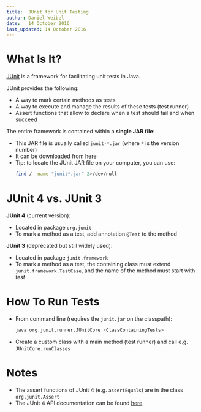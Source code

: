 ```yaml
---
title:  JUnit for Unit Testing
author: Daniel Weibel
date:   14 October 2016
last_updated: 14 October 2016
---
```


# What Is It?

[JUnit](http://junit.org/junit4/) is a framework for facilitating unit tests in Java.

JUnit provides the following:

- A way to mark certain methods as tests
- A way to execute and manage the results of these tests (test runner)
- Assert functions that allow to declare when a test should fail and when succeed


The entire framework is contained within a **single JAR file**:

- This JAR file is usually called `junit-*.jar` (where `*` is the version number)
- It can be downloaded from [here](https://github.com/junit-team/junit4/wiki/Download-and-Install)
- Tip: to locate the JUnit JAR file on your computer, you can use:
    ~~~bash
    find / -name "junit*.jar" 2>/dev/null
    ~~~

# JUnit 4 vs. JUnit 3

**JUnit 4** (current version):

- Located in package `org.junit`
- To mark a method as a test, add annotation `@Test` to the method

**JUnit 3** (deprecated but still widely used):

- Located in package `junit.framework`
- To mark a method as a test, the containing class must extend `junit.framework.TestCase`, and the name of the method must start with *test*


# How To Run Tests

- From command line (requires the `junit.jar` on the classpath):
    ~~~bash
    java org.junit.runner.JUnitCore <ClassContainingTests>
    ~~~
- Create a custom class with a main method (test runner) and call e.g. `JUnitCore.runClasses`


# Notes

- The assert functions of JUnit 4 (e.g. `assertEquals`) are in the class `org.junit.Assert`
- The JUnit 4 API documentation can be found [here](http://junit.org/junit4/javadoc/latest/index.html)

